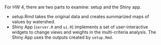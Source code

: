 For HW 4, there are two parts to examine: setup and the Shiny app.

* setup.Rmd takes the original data and creates summarized maps of values by watershed.
* Shiny App (`server.R` and `ui.R`) implements a set of user-interactive widgets to change views and weights in the multi-criteria analysis.  The Shiny App uses the outputs created by `setup.Rmd`.